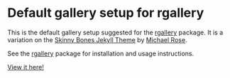 # Default gallery setup for rgallery

This is the default gallery setup suggested for the [rgallery](https://github.com/dgrtwo/rgallery) package. It is a variation on the [Skinny Bones Jekyll Theme](http://mmistakes.github.io/skinny-bones-jekyll/) by [Michael Rose](https://mademistakes.com/).

See the [rgallery](https://github.com/dgrtwo/rgallery) package for installation and usage instructions.

[View it here!](http://dgrtwo.github.io/broom-gallery/)